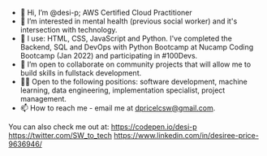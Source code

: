 - 👋 Hi, I’m @desi-p; AWS Certified Cloud Practitioner 
- 👀 I’m interested in mental health (previous social worker) and it's intersection with technology.
- 🌱 I use: HTML, CSS, JavaScript and Python. I've completed the Backend, SQL and DevOps with Python Bootcamp at Nucamp Coding Bootcamp (Jan 2022) and participating in #100Devs.
- 💞️ I’m open to collaborate on community projects that will allow me to build skills in fullstack development.
- 👩‍💻 Open to the following positions: software development, machine learning, data engineering, implementation specialist, project management. 
- 📫 How to reach me - email me at dpricelcsw@gmail.com.

You can also check me out at:
https://codepen.io/desi-p
https://twitter.com/SW_to_tech
https://www.linkedin.com/in/desiree-price-9636946/

<!---
desi-p/desi-p is a ✨ special ✨ repository because its `README.md` (this file) appears on your GitHub profile.
You can click the Preview link to take a look at your changes.
--->
